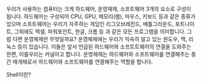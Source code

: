 
우리가 사용하는 컴퓨터는 크게 하드웨어, 운영체제, 소프트웨어 3개의 요소로 구성이 됩니다.
하드웨어는 구성되어 CPU, GPU, 메모리(램), 마우스, 키보드 등과 같은 종류가 있으며
소프트웨어는 우리가 자주하는 게임인 리그오브레전드, 배틀그라운드, 포트나이트, 그외에도 엑셀, 파워포인트, 한글, 크롬 등 과 같은 모든 프로그램을 의미합니다.
그럼 다면 운영체제란 무엇일까요? 운영체제에는 우리가 익숙히 알고 있는 윈도우, 맥, 리눅스 등이 있습니다.
이들은 앞서 언급된 하드웨어와 소프트트웨어의 연결을 도와주는 한편, 
이를우리는 커널아고 합니다.
운영체제는 하드웨어와 소프트웨어를 연결해주는 중간 매개체로서 하드웨어와 소프트웨어를 연결해주는 역할을 합니다.

Shell이란?